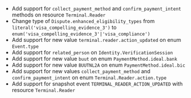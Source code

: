 * Add support for `collect_payment_method` and `confirm_payment_intent` methods on resource `Terminal.Reader`
* Change type of `Dispute.enhanced_eligibility_types` from `literal('visa_compelling_evidence_3')` to `enum('visa_compelling_evidence_3'|'visa_compliance')`
* Add support for new value `terminal.reader.action_updated` on enum `Event.type`
* Add support for `related_person` on `Identity.VerificationSession`
* Add support for new value `buut` on enum `PaymentMethod.ideal.bank`
* Add support for new value `BUUTNL2A` on enum `PaymentMethod.ideal.bic`
* Add support for new values `collect_payment_method` and `confirm_payment_intent` on enum `Terminal.Reader.action.type`
* Add support for snapshot event `TERMINAL_READER_ACTION_UPDATED` with resource `Terminal.Reader`
